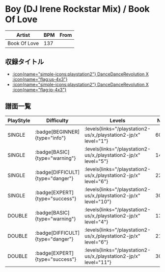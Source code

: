 # Boy (DJ Irene Rockstar Mix) / Book Of Love

|Artist|BPM|From|
|------|---|----|
|Book Of Love|137||

## 収録タイトル

- [:icon{name="simple-icons:playstation2"} DanceDanceRevolution X :icon{name="flag:us-4x3"}](/playstation2-us/x)
- [:icon{name="simple-icons:playstation2"} DanceDanceRevolution X :icon{name="flag:jp-4x3"}](/playstation2-jp/x)

## 譜面一覧

|PlayStyle|Difficulty|Levels|Notes|Movie|
|---------|----------|------|-----|-----|
|SINGLE| :badge[BEGINNER]{type="info"}| :levels{links="/playstation2-us/x,/playstation2-jp/x" level="1"}|60/0||
|SINGLE| :badge[BASIC]{type="warning"}| :levels{links="/playstation2-us/x,/playstation2-jp/x" level="5"}|144/6||
|SINGLE| :badge[DIFFICULT]{type="danger"}| :levels{links="/playstation2-us/x,/playstation2-jp/x" level="6"}|223/5||
|SINGLE| :badge[EXPERT]{type="success"}| :levels{links="/playstation2-us/x,/playstation2-jp/x" level="10"}|303/23||
|DOUBLE| :badge[BASIC]{type="warning"}| :levels{links="/playstation2-us/x,/playstation2-jp/x" level="4"}|138/5||
|DOUBLE| :badge[DIFFICULT]{type="danger"}| :levels{links="/playstation2-us/x,/playstation2-jp/x" level="6"}|213/6||
|DOUBLE| :badge[EXPERT]{type="success"}| :levels{links="/playstation2-us/x,/playstation2-jp/x" level="11"}|306/23||
